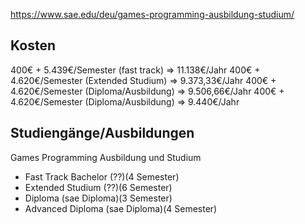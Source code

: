 https://www.sae.edu/deu/games-programming-ausbildung-studium/
## Kosten
400€ + 5.439€/Semester (fast track) => 11.138€/Jahr
400€ + 4.620€/Semester (Extended Studium) => 9.373,33€/Jahr
400€ + 4.620€/Semester (Diploma/Ausbildung) => 9.506,66€/Jahr
400€ + 4.620€/Semester (Diploma/Ausbildung) => 9.440€/Jahr
## Studiengänge/Ausbildungen
Games Programming  Ausbildung und Studium
- Fast Track Bachelor (??)(4 Semester)
- Extended Studium (??)(6 Semester)
- Diploma (sae Diploma)(3 Semester)
- Advanced Diploma (sae Diploma)(4 Semester)
